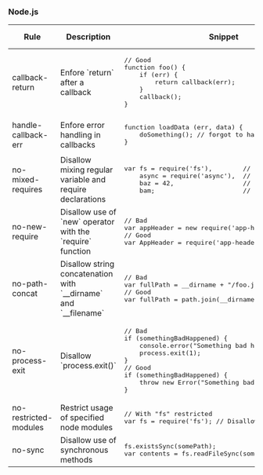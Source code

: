 ### Node.js
<table>
<thead>
<tr>
<th>Rule</th>
<th>Description</th>
<th>Snippet</th>
<th>ESLint Default</th>
<th>Link</th>
</tr>
</thead>
<tbody>
<tr>
<td>callback-return</td>
<td>Enfore `return` after a callback</td>
<td>
<pre>
// Good
function foo() {
    if (err) {
        return callback(err);
    }
    callback();
}
</pre>
</td>
<td>Off</td>
<td>[Link](http://eslint.org/docs/rules/callback-return)</td>
</tr>
<tr>
<td>handle-callback-err</td>
<td>Enfore error handling in callbacks</td>
<td>
<pre>
function loadData (err, data) {
    doSomething(); // forgot to handle error
}
</pre>
</td>
<td>Off</td>
<td>[Link](http://eslint.org/docs/rules/handle-callback-err)</td>
</tr>
<tr>
<td>no-mixed-requires</td>
<td>Disallow mixing regular variable and require declarations</td>
<td>
<pre>
var fs = require('fs'),        // "core" 
    async = require('async'),  // "module" 
    baz = 42,                  // "other"
    bam;                       // "uninitialized"
</pre>
</td>
<td>Off</td>
<td>[Link](http://eslint.org/docs/rules/no-mixed-requires)</td>
</tr>
<tr>
<td>no-new-require</td>
<td>Disallow use of `new` operator with the `require` function</td>
<td>
<pre>
// Bad
var appHeader = new require('app-header');
// Good
var AppHeader = require('app-header');
</pre>
</td>
<td>Off</td>
<td>[Link](http://eslint.org/docs/rules/no-new-require)</td>
</tr>
<tr>
<td>no-path-concat</td>
<td>Disallow string concatenation with `__dirname` and `__filename`</td>
<td>
<pre>
// Bad
var fullPath = __dirname + "/foo.js";
// Good
var fullPath = path.join(__dirname, "foo.js");
</pre>
</td>
<td>Off</td>
<td>[Link](http://eslint.org/docs/rules/no-path-concat)</td>
</tr>
<tr>
<td>no-process-exit</td>
<td>Disallow `process.exit()`</td>
<td>
<pre>
// Bad
if (somethingBadHappened) {
    console.error("Something bad happened!");
    process.exit(1);
}
// Good
if (somethingBadHappened) {
    throw new Error("Something bad happened!");
}
</pre>
</td>
<td>Off</td>
<td>[Link](http://eslint.org/docs/rules/no-process-exit)</td>
</tr>
<tr>
<td>no-restricted-modules</td>
<td>Restrict usage of specified node modules</td>
<td>
<pre>
// With "fs" restricted
var fs = require('fs'); // Disallowed
</pre>
</td>
<td>Off</td>
<td>[Link](http://eslint.org/docs/rules/no-restricted-modules)</td>
</tr>
<tr>
<td>no-sync</td>
<td>Disallow use of synchronous methods</td>
<td>
<pre>
fs.existsSync(somePath);
var contents = fs.readFileSync(somePath).toString();
</pre>
</td>
<td>Off</td>
<td>[Link](http://eslint.org/docs/rules/no-sync)</td>
</tr>
</tbody>
<table>
